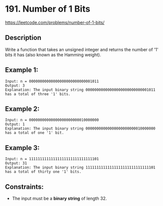 # 191. Number of 1 Bits

https://leetcode.com/problems/number-of-1-bits/

## Description

Write a function that takes an unsigned integer and returns the number of '1' bits it has (also known as the Hamming weight).

## Example 1:

    Input: n = 00000000000000000000000000001011
    Output: 3
    Explanation: The input binary string 00000000000000000000000000001011 has a total of three '1' bits.

## Example 2:

    Input: n = 00000000000000000000000010000000
    Output: 1
    Explanation: The input binary string 00000000000000000000000010000000 has a total of one '1' bit.

## Example 3:

    Input: n = 11111111111111111111111111111101
    Output: 31
    Explanation: The input binary string 11111111111111111111111111111101 has a total of thirty one '1' bits.

## Constraints:

- The input must be a **binary string** of length 32.